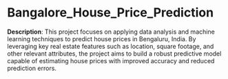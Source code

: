 # Bangalore_House_Price_Prediction
**Description**: This project focuses on applying data analysis and machine learning techniques to predict house prices in Bengaluru, India. By leveraging key real estate features such as location, square footage, and other relevant attributes, the project aims to build a robust predictive model capable of estimating house prices with improved accuracy and reduced prediction errors.
